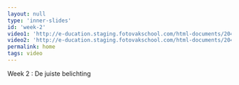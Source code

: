 ```yaml
---
layout: null
type: 'inner-slides'
id: 'week-2'
video1: 'http://e-ducation.staging.fotovakschool.com/html-documents/204/videos/IV_02_0100.mp4'
video2: 'http://e-ducation.staging.fotovakschool.com/html-documents/204/videos/TV_B002.mp4'
permalink: home
tags: video
---
```



<div class="text-standard">
    Week 2 : De juiste belichting
    <br><br>
</div>
